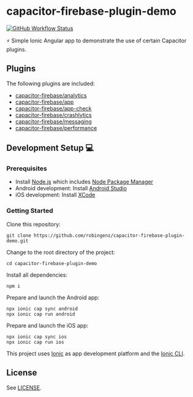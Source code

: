 # capacitor-firebase-plugin-demo

[![GitHub Workflow Status](https://img.shields.io/github/workflow/status/robingenz/capacitor-firebase-plugin-demo/CI/main)](https://github.com/robingenz/capacitor-firebase-plugin-demo/actions)

<!-- [![GitHub tag (latest SemVer)](https://img.shields.io/github/tag/robingenz/capacitor-firebase-plugin-demo?color=brightgreen&label=version)](https://github.com/robingenz/capacitor-firebase-plugin-demo/releases) -->

⚡️ Simple Ionic Angular app to demonstrate the use of certain Capacitor plugins.

## Plugins

The following plugins are included:

- [capacitor-firebase/analytics](https://github.com/robingenz/capacitor-firebase)
- [capacitor-firebase/app](https://github.com/robingenz/capacitor-firebase)
- [capacitor-firebase/app-check](https://github.com/robingenz/capacitor-firebase)
- [capacitor-firebase/crashlytics](https://github.com/robingenz/capacitor-firebase)
- [capacitor-firebase/messaging](https://github.com/robingenz/capacitor-firebase)
- [capacitor-firebase/performance](https://github.com/robingenz/capacitor-firebase)

## Development Setup 💻

### Prerequisites

- Install [Node.js](https://nodejs.org) which includes [Node Package Manager](https://www.npmjs.com/get-npm)
- Android development: Install [Android Studio](https://developer.android.com/studio)
- iOS development: Install [XCode](https://apps.apple.com/de/app/xcode/id497799835?mt=12)

### Getting Started

Clone this repository:

```
git clone https://github.com/robingenz/capacitor-firebase-plugin-demo.git
```

Change to the root directory of the project:

```
cd capacitor-firebase-plugin-demo
```

Install all dependencies:

```
npm i
```

Prepare and launch the Android app:

```
npx ionic cap sync android
npx ionic cap run android
```

Prepare and launch the iOS app:

```
npx ionic cap sync ios
npx ionic cap run ios
```

This project uses [Ionic](https://ionicframework.com/) as app development platform and the [Ionic CLI](https://ionicframework.com/docs/cli).

<!-- ## Changelog

See [CHANGELOG.md](https://github.com/robingenz/capacitor-firebase-plugin-demo/blob/main/CHANGELOG.md). -->

## License

See [LICENSE](https://github.com/robingenz/capacitor-firebase-plugin-demo/blob/main/LICENSE).
